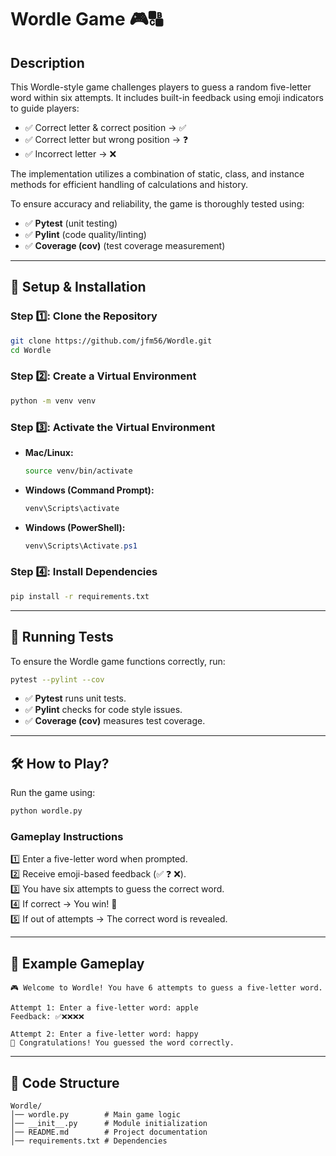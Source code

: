 # Wordle Game 🎮🔠

## **Description**
This Wordle-style game challenges players to guess a random five-letter word within six attempts.
It includes built-in feedback using emoji indicators to guide players:

- ✅ Correct letter & correct position → ✅
- ✅ Correct letter but wrong position → ❓
- ✅ Incorrect letter → ❌

The implementation utilizes a combination of static, class, and instance methods for efficient handling of calculations and history.

To ensure accuracy and reliability, the game is thoroughly tested using:

- ✅ **Pytest** (unit testing)
- ✅ **Pylint** (code quality/linting)
- ✅ **Coverage (cov)** (test coverage measurement)

---

## **📌 Setup & Installation**

### **Step 1️⃣: Clone the Repository**
```sh
git clone https://github.com/jfm56/Wordle.git
cd Wordle
```

### **Step 2️⃣: Create a Virtual Environment**
```sh
python -m venv venv
```

### **Step 3️⃣: Activate the Virtual Environment**
- **Mac/Linux:**  
  ```sh
  source venv/bin/activate
  ```
- **Windows (Command Prompt):**  
  ```sh
  venv\Scripts\activate
  ```
- **Windows (PowerShell):**  
  ```powershell
  venv\Scripts\Activate.ps1
  ```

### **Step 4️⃣: Install Dependencies**
```sh
pip install -r requirements.txt
```

---

## **📌 Running Tests**
To ensure the Wordle game functions correctly, run:
```sh
pytest --pylint --cov
```

- ✅ **Pytest** runs unit tests.
- ✅ **Pylint** checks for code style issues.
- ✅ **Coverage (cov)** measures test coverage.

---

## **🛠 How to Play?**
Run the game using:
```sh
python wordle.py
```

### **Gameplay Instructions**  
1️⃣ Enter a five-letter word when prompted.  
2️⃣ Receive emoji-based feedback (✅ ❓ ❌).  
3️⃣ You have six attempts to guess the correct word.  
4️⃣ If correct → You win! 🎉  
5️⃣ If out of attempts → The correct word is revealed.  

---

## **🎯 Example Gameplay**
```
🎮 Welcome to Wordle! You have 6 attempts to guess a five-letter word.

Attempt 1: Enter a five-letter word: apple  
Feedback: ✅❌❌❌❌  

Attempt 2: Enter a five-letter word: happy  
🎉 Congratulations! You guessed the word correctly.
```

---

## **📜 Code Structure**
```
Wordle/
│── wordle.py        # Main game logic
│── __init__.py      # Module initialization
│── README.md        # Project documentation
│── requirements.txt # Dependencies
```


